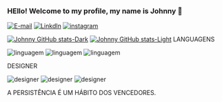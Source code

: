 


### HEllo! Welcome to my profile, my name is Johnny 🙂
  
[![E-mail](https://img.shields.io/badge/Microsoft_Outlook-0078D4?style=for-the-badge&logo=microsoft-outlook&logoColor=white)](
johnny_dev@outlook.com)
[![LinkdIn](https://img.shields.io/badge/LinkedIn-0077B5?style=for-the-badge&logo=linkedin&logoColor=white)](https://www.linkedin.com/in/johnny-cleiton-ferreira-lins-6599921a6)
[![instagram](https://img.shields.io/badge/Instagram-E4405F?style=for-the-badge&logo=instagram&logoColor=white)](https://www.instagram.com/johnny_frl/?next=%2F)


 
[![Johnny GitHub stats-Dark](https://github-readme-stats.vercel.app/api?username=JohnnyFRL&show_icons=true&theme=dark#gh-dark-mode-only)](https://github.com/JohnnyFRL/github-readme-stats#gh-dark-mode-only)
[![Johnny GitHub stats-Light](https://github-readme-stats.vercel.app/api?username=JohnnyFRL&show_icons=true&theme=default#gh-light-mode-only)](https://github.com/JohnnyFRL/github-readme-stats#gh-light-mode-only)
LANGUAGENS

![linguagem](https://img.shields.io/badge/C-00599C?style=for-the-badge&logo=c&logoColor=white)
![linguagem](https://img.shields.io/badge/C%2B%2B-00599C?style=for-the-badge&logo=c%2B%2B&logoColor=white)
![linguagem](https://img.shields.io/badge/JavaScript-F7DF1E?style=for-the-badge&logo=javascript&logoColor=black
)

DESIGNER

![designer](https://img.shields.io/badge/Adobe%20Photoshop-31A8FF?style=for-the-badge&logo=Adobe%20Photoshop&logoColor=black)
![designer](https://img.shields.io/badge/Canva-%2300C4CC.svg?&style=for-the-badge&logo=Canva&logoColor=white
)
![designer](https://img.shields.io/badge/blender-%23F5792A.svg?style=for-the-badge&logo=blender&logoColor=white)


A PERSISTÊNCIA É UM HÁBITO DOS VENCEDORES.


